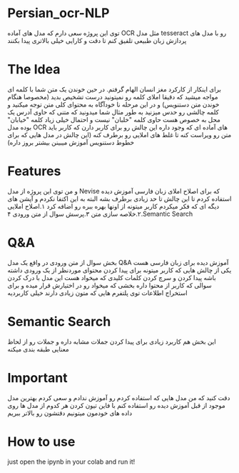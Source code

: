 # Persian_ocr-NLP
توی این پروژه سعی دارم که مدل های آماده OCR مثل مدل tesseract رو با مدل های پردازش زبان طبیعی تلفیق کنم تا دقت و کارایی خیلی بالاتری پیدا بکنند
# The Idea
برای اینکار از کارکرد مغز انسان الهام گرفتم. در حین خوندن یک متن شما با کلمه ای مواجه میشید که دقیقا املای کلمه رو نمیتونید درست تشخیص بدید (مخصوصا هنگام خوندن متن دستنویس) و در این مرحله نا خودآگاه به محتوای کلی متن توجه میکنید و کلمه چالشی رو حدس میزنید
به طور مثال شما میدونید که متنی که حاوی آدرس یک محل به خصوص هست حاوی کلمه "خلبان" نیست و احتمال خیلی زیاد کلمه "خیابان" بوده
مدل OCR های آماده ای که وجود داره این چالش رو برای کاربر دارن که کاربر باید متن رو ویراست کنه تا غلط های املایی رو برطرف کنه (این چالش در مدل هایی که برای خطوط دستنویس آموزش میبینن بیشتر بروز داره)
# Features
و من توی این پروژه از مدل Nevise که برای اصلاح املای زبان فارسی آموزش دیده استفاده کردم تا این چالش تا حد زیادی برطرف بشه
البته به این اکتفا نکردم و آپشن های دیگه ای که فکر میکردم کاربر میتونه از اونها بهره ببره رو اضافه کرد
۱.اصلاح املایی 
۲.خلاصه سازی متن
۳.پرسش سوال از متن ورودی
۴.Semantic Search

# Q&A
بخش سوال از متن ورودی در واقع یک مدل  Q&A آموزش دیده برای زبان فارسی هست
یکی از چالش هایی که کاربر میتونه برای پیدا کردن محتوای موردنظر از یک ورودی داشته باشه   پیدا کردن و سرچ کردن کلمات کلیدی که میخواد هست
این مدل با درک کردن سوالی که کاربر از محتوا داره بخشی که میخواد رو در اختیارش قرار میده و برای استخراج اطلاعات توی پلتفرم هایی که متون زیادی دارند خیلی کاربردیه
# Semantic Search
این بخش هم کاربرد زیادی برای پیدا کردن جملات مشابه داره و جملات رو از لحاظ معنایی طبقه بندی میکنه
# Important
دقت کنید که من مدل هایی که استفاده کردم رو آموزش ندادم و سعی کردم بهترین مدل موجود از قبل آموزش دیده رو استفاده کنم
با فاین تیون کردن هر کدوم از مدل ها روی داده های خودمون میتونیم دقتشون رو بالاتر ببریم
# How to use
just open the ipynb in your colab and run it!
